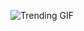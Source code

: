 ![Trending GIF](https://media4.giphy.com/media/v1.Y2lkPThiYjIxNzcybjc0N3BlZm9ienB6NWFhbHllcnhtYjQyNHkwdnZ2bnk0bnBhanNrcSZlcD12MV9naWZzX3NlYXJjaCZjdD1n/2jMtpIi8mhE8ctiMtK/giphy.gif)
